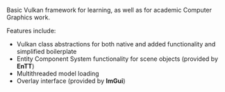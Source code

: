 Basic Vulkan framework for learning, as well as for academic Computer Graphics work.

Features include:

* Vulkan class abstractions for both native and added functionality and simplified boilerplate
* Entity Component System functionality for scene objects (provided by **EnTT**)
* Multithreaded model loading
* Overlay interface (provided by **ImGui**)

